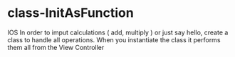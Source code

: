 # class-InitAsFunction
IOS In order to imput calculations ( add, multiply ) or just say hello, create a class to handle all operations. When you instantiate the class it performs them all from the View Controller

